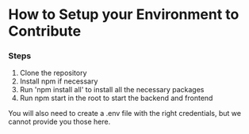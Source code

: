 # How to Setup your Environment to Contribute

### Steps
1. Clone the repository
2. Install npm if necessary
3. Run 'npm install all' to install all the necessary packages
4. Run npm start in the root to start the backend and frontend

You will also need to create a .env file with the right credentials, but we cannot provide you those here.

